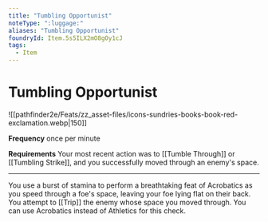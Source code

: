 ```yaml
---
title: "Tumbling Opportunist"
noteType: ":luggage:"
aliases: "Tumbling Opportunist"
foundryId: Item.5s5ILX2mO8gOy1cJ
tags:
  - Item
---
```


# Tumbling Opportunist
![[pathfinder2e/Feats/zz_asset-files/icons-sundries-books-book-red-exclamation.webp|150]]

**Frequency** once per minute

**Requirements** Your most recent action was to [[Tumble Through]] or [[Tumbling Strike]], and you successfully moved through an enemy's space.

* * *

You use a burst of stamina to perform a breathtaking feat of Acrobatics as you speed through a foe's space, leaving your foe lying flat on their back. You attempt to [[Trip]] the enemy whose space you moved through. You can use Acrobatics instead of Athletics for this check.
